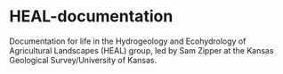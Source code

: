 # HEAL-documentation
Documentation for life in the Hydrogeology and Ecohydrology of Agricultural Landscapes (HEAL) group, led by Sam Zipper at the Kansas Geological Survey/University of Kansas.
